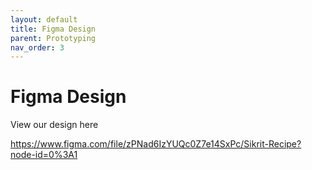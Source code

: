 ```yaml
---
layout: default
title: Figma Design
parent: Prototyping
nav_order: 3
---
```


# Figma Design

View our design here

https://www.figma.com/file/zPNad6IzYUQc0Z7e14SxPc/Sikrit-Recipe?node-id=0%3A1
